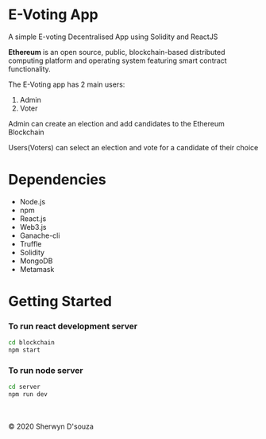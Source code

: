 # E-Voting App
A simple E-voting Decentralised App using Solidity and ReactJS

<b>Ethereum</b> is an open source, public, blockchain-based distributed computing platform and operating system featuring smart contract functionality.

The E-Voting app has 2 main users:
1. Admin 
2. Voter

Admin can create an election and add candidates to the Ethereum Blockchain

Users(Voters) can select an election and vote for a candidate of their choice

# Dependencies
<ul>
  <li>Node.js</li>
  <li>npm</li>
  <li>React.js</li>
  <li>Web3.js</li>
  <li>Ganache-cli</li>
  <li>Truffle</li>
  <li>Solidity</li>
  <li>MongoDB</li>
  <li>Metamask</li>
</ul>


# Getting Started

### To run react development server

```bash
cd blockchain
npm start
```

### To run node server
```bash
cd server
npm run dev
```
<br></br>
© 2020 Sherwyn D'souza
